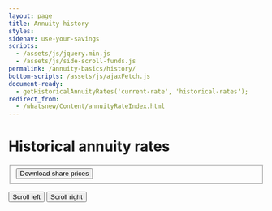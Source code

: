 ```yaml
---
layout: page
title: Annuity history
styles:
sidenav: use-your-savings
scripts:
  - /assets/js/jquery.min.js
  - /assets/js/side-scroll-funds.js
permalink: /annuity-basics/history/
bottom-scripts: /assets/js/ajaxFetch.js
document-ready:
  - getHistoricalAnnuityRates('current-rate', 'historical-rates');
redirect_from:
  - /whatsnew/Content/annuityRateIndex.html
---
```


# Historical annuity rates

<span id='current-rate'></span>

<section class="date-range">
<form class="share-price-date-range" action="javascript:void(0);">
<fieldset>
<button class="usa-button-secondary" onClick='doDownloadAnnuityRates("CSV");'>
  Download share prices <i class="fal fa-arrow-alt-to-bottom"></i></button>
</fieldset>
</form>
</section>

<div class="table-view">
  <button id="slideRight" class="slide-right" type="button" class="usa-button-secondary"><i class="fal fa-arrow-to-left"></i> Scroll left</button>
  <button id="slideLeft" class="slide-left" type="button" class="usa-button-secondary">Scroll right <i class="fal fa-arrow-to-right"></i></button>
</div><!-- END div.table-view -->
<div id="historical-rates" class="table-side-scroll"></div>



<!-- CONTENT END -->

